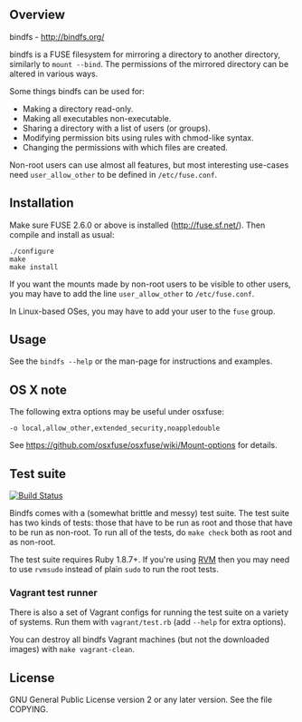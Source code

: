 
## Overview ##

bindfs  -  http://bindfs.org/

bindfs is a FUSE filesystem for mirroring a directory to another
directory, similarly to `mount --bind`. The permissions of the mirrored
directory can be altered in various ways.

Some things bindfs can be used for:
- Making a directory read-only.
- Making all executables non-executable.
- Sharing a directory with a list of users (or groups).
- Modifying permission bits using rules with chmod-like syntax.
- Changing the permissions with which files are created.

Non-root users can use almost all features, but most interesting
use-cases need `user_allow_other` to be defined in `/etc/fuse.conf`.


## Installation ##

Make sure FUSE 2.6.0 or above is installed (http://fuse.sf.net/).
Then compile and install as usual:

    ./configure
    make
    make install

If you want the mounts made by non-root users to be visible to other users,
you may have to add the line `user_allow_other` to `/etc/fuse.conf`.

In Linux-based OSes, you may have to add your user to the `fuse` group.


## Usage ##

See the `bindfs --help` or the man-page for instructions and examples.


## OS X note ##

The following extra options may be useful under osxfuse:

    -o local,allow_other,extended_security,noappledouble

See https://github.com/osxfuse/osxfuse/wiki/Mount-options for details.


## Test suite ##

[![Build Status](https://travis-ci.org/mpartel/bindfs.svg?branch=master)](https://travis-ci.org/mpartel/bindfs)

Bindfs comes with a (somewhat brittle and messy) test suite.
The test suite has two kinds of tests: those that have to be run as root and
those that have to be run as non-root. To run all of the tests, do
`make check` both as root and as non-root.

The test suite requires Ruby 1.8.7+. If you're using [RVM](https://rvm.io/)
then you may need to use `rvmsudo` instead of plain `sudo` to run the root
tests.

### Vagrant test runner ###

There is also a set of Vagrant configs for running the test suite on a variety
of systems. Run them with `vagrant/test.rb` (add `--help` for extra options).

You can destroy all bindfs Vagrant machines (but not the downloaded images)
with `make vagrant-clean`.


## License ##

GNU General Public License version 2 or any later version.
See the file COPYING.
